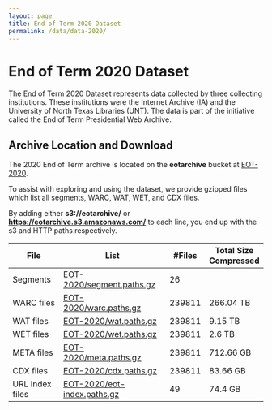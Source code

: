 ```yaml
---
layout: page
title: End of Term 2020 Dataset
permalink: /data/data-2020/
---
```


# End of Term 2020 Dataset

The End of Term 2020 Dataset represents data collected by three collecting institutions. These institutions were the Internet Archive (IA) and the University of North Texas Libraries (UNT). The data is part of the initiative called the End of Term Presidential Web Archive.  

## Archive Location and Download

The 2020 End of Term archive is located on the **eotarchive** bucket at [EOT-2020](https://eotarchive.s3.amazonaws.com/crawl-data/EOT-2020/index.html).

To assist with exploring and using the dataset, we provide gzipped files which list all segments, WARC, WAT, WET, and CDX files.

By adding either **s3://eotarchive/** or **https://eotarchive.s3.amazonaws.com/** to each line, you end up with the s3 and HTTP paths respectively.

|       File      | List	                                                                                                      | #Files | Total Size <br/> Compressed |
|-----------------|-------------------------------------------------------------------------------------------------------------|--------|-----------------------------|
| Segments        | [EOT-2020/segment.paths.gz](https://eotarchive.s3.amazonaws.com/crawl-data/EOT-2020/segment.paths.gz)       | 26     |                             |
| WARC files      | [EOT-2020/warc.paths.gz](https://eotarchive.s3.amazonaws.com/crawl-data/EOT-2020/warc.paths.gz)             | 239811 |  266.04 TB                  |
| WAT files       | [EOT-2020/wat.paths.gz](https://eotarchive.s3.amazonaws.com/crawl-data/EOT-2020/wat.paths.gz)               | 239811 |  9.15 TB                    |
| WET files       | [EOT-2020/wet.paths.gz](https://eotarchive.s3.amazonaws.com/crawl-data/EOT-2020/wet.paths.gz)               | 239811 |  2.6 TB                     |
| META files      | [EOT-2020/meta.paths.gz](https://eotarchive.s3.amazonaws.com/crawl-data/EOT-2020/meta.paths.gz)             | 239811 |  712.66 GB                  |
| CDX files       | [EOT-2020/cdx.paths.gz](https://eotarchive.s3.amazonaws.com/crawl-data/EOT-2020/cdx.paths.gz)               | 239811 |  83.66 GB                   |
| URL Index files | [EOT-2020/eot-index.paths.gz](https://eotarchive.s3.amazonaws.com/crawl-data/EOT-2020/eot-index.paths.gz)   | 49     |  74.4 GB                    |
